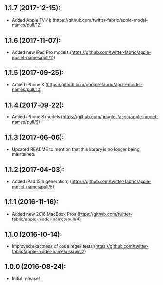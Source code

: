 ## 1.1.7 (2017-12-15):

- Added Apple TV 4k (https://github.com/twitter-fabric/apple-model-names/pull/12)

## 1.1.6 (2017-11-07):

- Added new iPad Pro models (https://github.com/twitter-fabric/apple-model-names/pull/11)

## 1.1.5 (2017-09-25):

- Added iPhone X (https://github.com/google-fabric/apple-model-names/pull/10)

## 1.1.4 (2017-09-22):

- Added iPhone 8 models (https://github.com/google-fabric/apple-model-names/pull/9)

## 1.1.3 (2017-06-06):

- Updated README to mention that this library is no longer being maintained.

## 1.1.2 (2017-04-03):

- Added iPad (5th generation) (https://github.com/twitter-fabric/apple-model-names/pull/5)

## 1.1.1 (2016-11-16):

- Added new 2016 MacBook Pros (https://github.com/twitter-fabric/apple-model-names/pull/4)

## 1.1.0 (2016-10-14):

- Improved exactness of code regex tests (https://github.com/twitter-fabric/apple-model-names/issues/2)

## 1.0.0 (2016-08-24):

- Initial release!